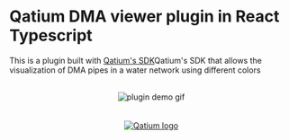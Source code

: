# Qatium DMA viewer plugin in React Typescript

This is a plugin built with <a href="https://developer.qatium.app/">Qatium's SDK</a>Qatium's SDK that allows the visualization of DMA pipes in a water network using different colors
<br/>
<br/>
<div align="center">
  <img src="https://github.com/romomartin/DMA-viewer-plugin/assets/72378221/30a34f0c-8176-4a87-ada4-e046de7a15b5" alt="plugin demo gif"/>
</div>
<br/>
<br/>
<div align="center">
  <a href="https://qatium.com/"><img src="https://qatium.com/wp-content/uploads/2020/10/Qatium-logo-horizontal-tagline-blue.png" alt="Qatium logo"/></a>
</div>
